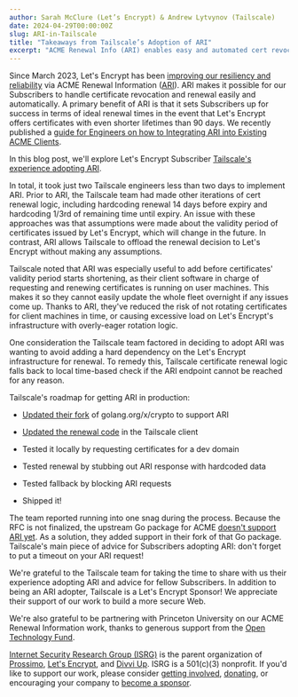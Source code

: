 ```yaml
---
author: Sarah McClure (Let’s Encrypt) & Andrew Lytvynov (Tailscale)
date: 2024-04-29T00:00:00Z
slug: ARI-in-Tailscale
title: "Takeaways from Tailscale’s Adoption of ARI"
excerpt: "ACME Renewal Info (ARI) enables easy and automated cert revocation and replacement."
---
```


Since March 2023, Let's Encrypt has been [improving our resiliency and reliability](https://letsencrypt.org/2023/03/23/improving-resliiency-and-reliability-with-ari) via ACME Renewal Information ([ARI](https://datatracker.ietf.org/doc/draft-ietf-acme-ari/)). ARI makes it possible for our Subscribers to handle certificate revocation and renewal easily and automatically. A primary benefit of ARI is that it sets Subscribers up for success in terms of ideal renewal times in the event that Let's Encrypt offers certificates with even shorter lifetimes than 90 days. We recently published a [guide for Engineers on how to Integrating ARI into Existing ACME Clients](https://letsencrypt.org/2024/04/25/guide-to-integrating-ari-into-existing-acme-clients).

In this blog post, we'll explore Let's Encrypt Subscriber [Tailscale's experience adopting ARI](https://github.com/tailscale/tailscale/issues/8204).

In total, it took just two Tailscale engineers less than two days to implement ARI. Prior to ARI, the Tailscale team had made other iterations of cert renewal logic, including hardcoding renewal 14 days before expiry and hardcoding 1/3rd of remaining time until expiry. An issue with these approaches was that assumptions were made about the validity period of certificates issued by Let's Encrypt, which will change in the future. In contrast, ARI allows Tailscale to offload the renewal decision to Let's Encrypt without making any assumptions.

Tailscale noted that ARI was especially useful to add before certificates' validity period starts shortening, as their client software in charge of requesting and renewing certificates is running on user machines. This makes it so they cannot easily update the whole fleet overnight if any issues come up. Thanks to ARI, they've reduced the risk of not rotating certificates for client machines in time, or causing excessive load on Let's Encrypt's infrastructure with overly-eager rotation logic.

One consideration the Tailscale team factored in deciding to adopt ARI was wanting to avoid adding a hard dependency on the Let's Encrypt infrastructure for renewal. To remedy this, Tailscale certificate renewal logic falls back to local time-based check if the ARI endpoint cannot be reached for any reason.

Tailscale's roadmap for getting ARI in production:

-   [Updated their fork](https://github.com/tailscale/golang-x-crypto/pull/10) of golang.org/x/crypto to support ARI

-   [Updated the renewal code](https://github.com/tailscale/tailscale/pull/8599) in the Tailscale client

-   Tested it locally by requesting certificates for a dev domain

-   Tested renewal by stubbing out ARI response with hardcoded data

-   Tested fallback by blocking ARI requests

-   Shipped it!

The team reported running into one snag during the process. Because the RFC is not finalized, the upstream Go package for ACME [doesn't support ARI yet](https://github.com/golang/go/issues/60958). As a solution, they added support in their fork of that Go package. Tailscale's main piece of advice for Subscribers adopting ARI: don't forget to put a timeout on your ARI request!

We're grateful to the Tailscale team for taking the time to share with us their experience adopting ARI and advice for fellow Subscribers. In addition to being an ARI adopter, Tailscale is a Let's Encrypt Sponsor! We appreciate their support of our work to build a more secure Web.

We're also grateful to be partnering with Princeton University on our ACME Renewal Information work, thanks to generous support from the [Open Technology Fund](https://www.opentech.fund/).

[Internet Security Research Group (ISRG)](https://abetterinternet.org/) is the parent organization of [Prossimo](http://memorysafety.org/), [Let's Encrypt](http://letsencrypt.org/), and [Divvi Up](http://divviup.org/). ISRG is a 501(c)(3) nonprofit. If you'd like to support our work, please consider [getting involved](https://www.abetterinternet.org/getinvolved/), [donating](https://www.abetterinternet.org/donate/), or encouraging your company to [become a sponsor](https://www.abetterinternet.org/sponsor/).